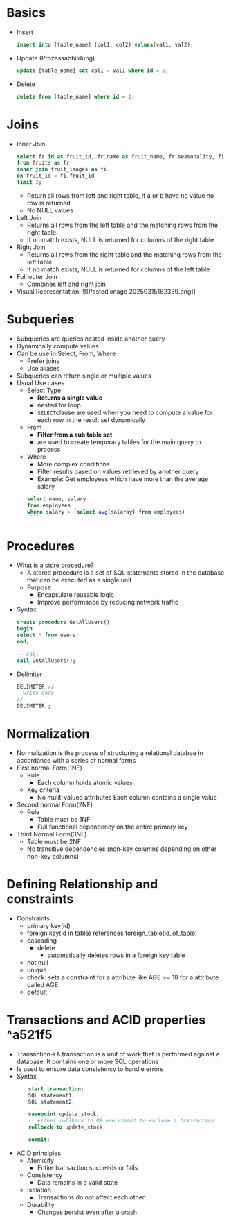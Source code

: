 
# Basics
- Insert
    ```sql
    insert into [table_name] (col1, col2) values(val1, val2);
    ```
- Update (Prozessabbildung)
    ```sql
    update [table_name] set col1 = val1 where id = 1; 
    ```
- Delete
    ```sql
    delete from [table_name] where id = 1;
    ```
# Joins
- Inner Join
    ```sql
    select fr.id as fruit_id, fr.name as fruit_name, fr.seasonality, fi.filename
    from fruits as fr
    inner join fruit_images as fi
    on fruit_id = fi.fruit_id
    limit 3;  
    ```
    - Return all rows from left and right table, if a or b have no value no row is returned
    - No NULL values
- Left Join
    - Returns all rows from the left table and the matching rows from the right table.
    - If no match exists, NULL is returned for columns of the right table
- Right Join
    - Returns all rows from the right table  and the matching rows from the left table
    - If no match exists, NULL is returned for columns of the left table
- Full outer Join
    - Combines left and right join
- Visual Representation:
![[Pasted image 20250315162339.png]]
# Subqueries
- Subqueries are queries nested inside another query
- Dynamically compute values
- Can be use in Select, From, Where
	- Prefer joins
	- Use aliases
- Subqueries can return single or multiple values
- Usual Use cases
     - Select Type
        - **Returns a single value**
         - nested for loop
         - `SELECT`clause are used when you need to compute a value for each row in the result set dynamically 
    - From
        - **Filter from a sub table set**
        - are used to create temporary tables for the main query to process
    - Where
        - More complex conditions
        - Filter results based on values retrieved by another query
        - Example: Get employees which have more than the average salary
		 ```sql
		select name, salary
		from employees
		where salary > (select avg(salaray) from employees)
		  ```

# Procedures
- What is a store procedure?
    - A stored procedure is a set of SQL statements stored in the database that can be executed as a single unit
    - Purpose
        - Encapsulate reusable logic
        - Improve performance by reducing network traffic
- Syntax
    ```sql
    create procedure GetAllUsers()
    begin
    select * from users;
    end;  

    -- call
    call GetAllUsers();
    ```
- Delimiter
    ```sql
    DELIMITER //
    --write code
    //
    DELIMITER ; 
    ```
# Normalization
- Normalization is the process of structuring a relational databae in accordance with a series of normal forms
- First normal Form(1NF)
     - Rule
        - Each column holds atomic values
    - Key criteria
         - No mulit-valued attributes Each column contains a single value
- Second normal Form(2NF)
     - Rule
         - Table must be 1NF
        - Full functional dependency on the entire primary key
- Third Normal Form(3NF)
     - Table must be 2NF
     - No transitive dependencies (non-key columns depending on other non-key columns)
# Defining Relationship and constraints
- Constraints
     - primary key(id)
     - foreign key(id in table) references foreign_table(id_of_table)
     - cascading
         - delete
             - automatically deletes rows in a foreign key table
     - not null
     - unique
     - check: sets a constraint for a attribute like AGE >= 18 for a attribute called AGE
     - default
# Transactions and ACID properties ^a521f5
- Transaction→A transaction is a unit of work that is performed against a database. It contains one or more SQL operations
- Is used to ensure data consistency to handle errors
 - Syntax
 ```sql
        start transaction;
        SQL statement1;
        SQL statement2;

        savepoint update_stock; 
        -- either rollback to OR use commit to enclose a transaction
        rollback to update_stock; 

        commit;  
```
- ACID principles
     - Atomicity
         - Entire transaction succeeds or fails
     - Consistency
        - Data remains in a valid state
     - Isolation
        - Transactions do not affect each other
     - Durability
         - Changes persist even after a crash
